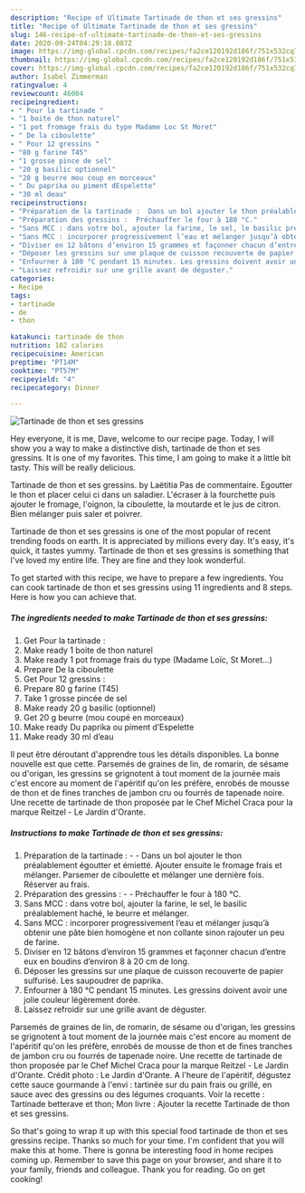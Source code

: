 ```yaml
---
description: "Recipe of Ultimate Tartinade de thon et ses gressins"
title: "Recipe of Ultimate Tartinade de thon et ses gressins"
slug: 146-recipe-of-ultimate-tartinade-de-thon-et-ses-gressins
date: 2020-09-24T04:29:18.087Z
image: https://img-global.cpcdn.com/recipes/fa2ce120192d186f/751x532cq70/tartinade-de-thon-et-ses-gressins-photo-principale-de-la-recette.jpg
thumbnail: https://img-global.cpcdn.com/recipes/fa2ce120192d186f/751x532cq70/tartinade-de-thon-et-ses-gressins-photo-principale-de-la-recette.jpg
cover: https://img-global.cpcdn.com/recipes/fa2ce120192d186f/751x532cq70/tartinade-de-thon-et-ses-gressins-photo-principale-de-la-recette.jpg
author: Isabel Zimmerman
ratingvalue: 4
reviewcount: 46004
recipeingredient:
- " Pour la tartinade "
- "1 boite de thon naturel"
- "1 pot fromage frais du type Madame Loc St Moret"
- " De la ciboulette"
- " Pour 12 gressins "
- "80 g farine T45"
- "1 grosse pince de sel"
- "20 g basilic optionnel"
- "20 g beurre mou coup en morceaux"
- " Du paprika ou piment dEspelette"
- "30 ml deau"
recipeinstructions:
- "Préparation de la tartinade :  Dans un bol ajouter le thon préalablement égoutter et émietté. Ajouter ensuite le fromage frais et mélanger. Parsemer de ciboulette et mélanger une dernière fois. Réserver au frais."
- "Préparation des gressins :  Préchauffer le four à 180 °C."
- "Sans MCC : dans votre bol, ajouter la farine, le sel, le basilic préalablement haché, le beurre et mélanger."
- "Sans MCC : incorporer progressivement l’eau et mélanger jusqu’à obtenir une pâte bien homogène et non collante sinon rajouter un peu de farine."
- "Diviser en 12 bâtons d’environ 15 grammes et façonner chacun d’entre eux en boudins d’environ 8 à 20 cm de long."
- "Déposer les gressins sur une plaque de cuisson recouverte de papier sulfurisé. Les saupoudrer de paprika."
- "Enfourner à 180 °C pendant 15 minutes. Les gressins doivent avoir une jolie couleur légèrement dorée."
- "Laissez refroidir sur une grille avant de déguster."
categories:
- Recipe
tags:
- tartinade
- de
- thon

katakunci: tartinade de thon 
nutrition: 102 calories
recipecuisine: American
preptime: "PT14M"
cooktime: "PT57M"
recipeyield: "4"
recipecategory: Dinner

---
```



![Tartinade de thon et ses gressins](https://img-global.cpcdn.com/recipes/fa2ce120192d186f/751x532cq70/tartinade-de-thon-et-ses-gressins-photo-principale-de-la-recette.jpg)

Hey everyone, it is me, Dave, welcome to our recipe page. Today, I will show you a way to make a distinctive dish, tartinade de thon et ses gressins. It is one of my favorites. This time, I am going to make it a little bit tasty. This will be really delicious.

Tartinade de thon et ses gressins. by Laëtitia Pas de commentaire. Egoutter le thon et placer celui ci dans un saladier. L&#39;écraser à la fourchette puis ajouter le fromage, l&#39;oignon, la ciboulette, la moutarde et le jus de citron. Bien mélanger puis saler et poivrer.

Tartinade de thon et ses gressins is one of the most popular of recent trending foods on earth. It is appreciated by millions every day. It's easy, it's quick, it tastes yummy. Tartinade de thon et ses gressins is something that I've loved my entire life. They are fine and they look wonderful.


To get started with this recipe, we have to prepare a few ingredients. You can cook tartinade de thon et ses gressins using 11 ingredients and 8 steps. Here is how you can achieve that.

<!--inarticleads1-->

##### The ingredients needed to make Tartinade de thon et ses gressins:

1. Get  Pour la tartinade :
1. Make ready 1 boite de thon naturel
1. Make ready 1 pot fromage frais du type (Madame Loïc, St Moret…)
1. Prepare  De la ciboulette
1. Get  Pour 12 gressins :
1. Prepare 80 g farine (T45)
1. Take 1 grosse pincée de sel
1. Make ready 20 g basilic (optionnel)
1. Get 20 g beurre (mou coupé en morceaux)
1. Make ready  Du paprika ou piment d’Espelette
1. Make ready 30 ml d’eau


Il peut être déroutant d&#39;apprendre tous les détails disponibles. La bonne nouvelle est que cette. Parsemés de graines de lin, de romarin, de sésame ou d&#39;origan, les gressins se grignotent à tout moment de la journée mais c&#39;est encore au moment de l&#39;apéritif qu&#39;on les préfère, enrobés de mousse de thon et de fines tranches de jambon cru ou fourrés de tapenade noire. Une recette de tartinade de thon proposée par le Chef Michel Craca pour la marque Reitzel - Le Jardin d&#39;Orante. 

<!--inarticleads2-->

##### Instructions to make Tartinade de thon et ses gressins:

1. Préparation de la tartinade : -  - Dans un bol ajouter le thon préalablement égoutter et émietté. Ajouter ensuite le fromage frais et mélanger. Parsemer de ciboulette et mélanger une dernière fois. Réserver au frais.
1. Préparation des gressins : -  - Préchauffer le four à 180 °C.
1. Sans MCC : dans votre bol, ajouter la farine, le sel, le basilic préalablement haché, le beurre et mélanger.
1. Sans MCC : incorporer progressivement l’eau et mélanger jusqu’à obtenir une pâte bien homogène et non collante sinon rajouter un peu de farine.
1. Diviser en 12 bâtons d’environ 15 grammes et façonner chacun d’entre eux en boudins d’environ 8 à 20 cm de long.
1. Déposer les gressins sur une plaque de cuisson recouverte de papier sulfurisé. Les saupoudrer de paprika.
1. Enfourner à 180 °C pendant 15 minutes. Les gressins doivent avoir une jolie couleur légèrement dorée.
1. Laissez refroidir sur une grille avant de déguster.


Parsemés de graines de lin, de romarin, de sésame ou d&#39;origan, les gressins se grignotent à tout moment de la journée mais c&#39;est encore au moment de l&#39;apéritif qu&#39;on les préfère, enrobés de mousse de thon et de fines tranches de jambon cru ou fourrés de tapenade noire. Une recette de tartinade de thon proposée par le Chef Michel Craca pour la marque Reitzel - Le Jardin d&#39;Orante. Crédit photo : Le Jardin d&#39;Orante. A l&#39;heure de l&#39;apéritif, dégustez cette sauce gourmande à l&#39;envi : tartinée sur du pain frais ou grillé, en sauce avec des gressins ou des légumes croquants. Voir la recette : Tartinade betterave et thon; Mon livre : Ajouter la recette Tartinade de thon et ses gressins. 

So that's going to wrap it up with this special food tartinade de thon et ses gressins recipe. Thanks so much for your time. I'm confident that you will make this at home. There is gonna be interesting food in home recipes coming up. Remember to save this page on your browser, and share it to your family, friends and colleague. Thank you for reading. Go on get cooking!
